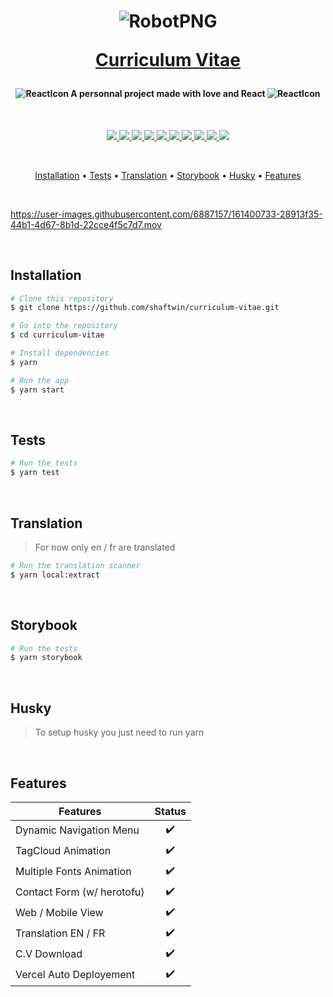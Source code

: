 <h1 align="center">
  
  ![RobotPNG](https://user-images.githubusercontent.com/6887157/161399438-5415470d-8191-4822-b2fa-f6cd281d98c6.png)
  
  <a href="http://curriculum-vitae-shaftwin.vercel.app/">Curriculum Vitae</a>
</h1>

<h4 align="center">
  
 ![ReactIcon](https://user-images.githubusercontent.com/6887157/161400100-9786e051-1d7e-4f95-bca7-e5ff295c3b13.svg) A personnal project made with love and React ![ReactIcon](https://user-images.githubusercontent.com/6887157/161400100-9786e051-1d7e-4f95-bca7-e5ff295c3b13.svg)
</h4>
<br>

<p align="center">
  <a href="https://reactjs.org/">
      <img src="https://img.shields.io/badge/Framework-React-blue?logo=data:image/svg+xml;base64,PHN2ZyB4bWxucz0iaHR0cDovL3d3dy53My5vcmcvMjAwMC9zdmciIHZpZXdCb3g9Ii0xMS41IC0xMC4yMzE3NCAyMyAyMC40NjM0OCI+CiAgPHRpdGxlPlJlYWN0IExvZ288L3RpdGxlPgogIDxjaXJjbGUgY3g9IjAiIGN5PSIwIiByPSIyLjA1IiBmaWxsPSIjNjFkYWZiIi8+CiAgPGcgc3Ryb2tlPSIjNjFkYWZiIiBzdHJva2Utd2lkdGg9IjEiIGZpbGw9Im5vbmUiPgogICAgPGVsbGlwc2Ugcng9IjExIiByeT0iNC4yIi8+CiAgICA8ZWxsaXBzZSByeD0iMTEiIHJ5PSI0LjIiIHRyYW5zZm9ybT0icm90YXRlKDYwKSIvPgogICAgPGVsbGlwc2Ugcng9IjExIiByeT0iNC4yIiB0cmFuc2Zvcm09InJvdGF0ZSgxMjApIi8+CiAgPC9nPgo8L3N2Zz4K">
  </a>
  <a href="https://webpack.js.org/">
      <img src="https://img.shields.io/badge/bundler-webpack-lightblue">
  </a>
  <a href="https://babeljs.io/">
      <img src="https://img.shields.io/badge/compiler-babel-yellow">
  </a>
  <a href="https://jestjs.io/">
      <img src="https://img.shields.io/badge/test-jest-brightgreen">
  </a>
  <a href="https://testing-library.com/docs/react-testing-library/intro/">
      <img src="https://img.shields.io/badge/test-react testing library-brightgreen">
  </a>
  <a href="https://cucumber.io/">
      <img src="https://img.shields.io/badge/test-cucumber-brightgreen">
  </a>
  <a href="https://emotion.sh/docs/introduction">
      <img src="https://img.shields.io/badge/style-emotion-orange">
  </a>
  <a href="https://www.i18next.com/">
      <img src="https://img.shields.io/badge/Translation-i18n-purple">
  </a>
  <a href="https://storybook.js.org/">
      <img src="https://img.shields.io/badge/doc-storybook-pink">
  </a>
  <a href="https://typicode.github.io/husky/#/">
      <img src="https://img.shields.io/badge/git-husky-lightgrey">
  </a>
</p>
<br>

<p align="center">
  <a href="#installation">Installation</a> • <a href="#tests">Tests</a> • <a href="#translation">Translation</a> • <a href="#storybook">Storybook</a> • <a href="#husky">Husky</a> • <a href="#features">Features</a>
</p>
<br>

https://user-images.githubusercontent.com/6887157/161400733-28913f35-44b1-4d67-8b1d-22cce4f5c7d7.mov

<br>

## Installation
```zsh
# Clone this repository
$ git clone https://github.com/shaftwin/curriculum-vitae.git

# Go into the repository
$ cd curriculum-vitae

# Install dependencies
$ yarn

# Run the app
$ yarn start
```
<br>

## Tests
```zsh
# Run the tests
$ yarn test
```
<br>

## Translation
> For now only en / fr are translated
```zsh
# Run the translation scanner
$ yarn local:extract
```
<br>

## Storybook
```zsh
# Run the tests
$ yarn storybook
```
<br>

## Husky
> To setup husky you just need to run yarn
<br>

## Features

| Features                     | Status    |
|------------------------------|:---------:|
| Dynamic Navigation Menu      | ✔️         |
| TagCloud Animation           | ✔️         |
| Multiple Fonts Animation     | ✔️         |
| Contact Form (w/ herotofu)   | ✔️         |
| Web / Mobile View            | ✔️         |
| Translation EN / FR          | ✔️         |
| C.V Download                 | ✔️         |
| Vercel Auto Deployement      | ✔️         |
